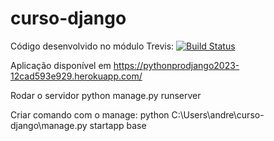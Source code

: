 # curso-django
Código desenvolvido no módulo
Trevis:
[![Build Status](https://app.travis-ci.com/andrelafonso/curso-django.svg?branch=master)](https://app.travis-ci.com/andrelafonso/curso-django)


Aplicação disponível em  https://pythonprodjango2023-12cad593e929.herokuapp.com/

Rodar o servidor python manage.py runserver

Criar comando com o manage: python C:\Users\andre\curso-django\manage.py startapp base